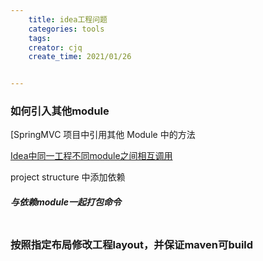 ```yaml
---
    title: idea工程问题
    categories: tools
    tags:
    creator: cjq
    create_time: 2021/01/26


---
```


### 如何引入其他module

[SpringMVC 项目中引用其他 Module 中的方法

[Idea中同一工程不同module之间相互调用](https://blog.csdn.net/menggudaoke/article/details/90601008)

project structure 中添加依赖

##### 与依赖module一起打包命令

```

```



### 按照指定布局修改工程layout，并保证maven可build

